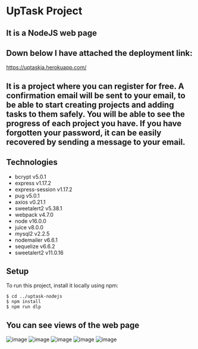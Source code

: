 # UpTask Project

## It is a NodeJS web page
## Down below I have attached the deployment link:
   <https://uptaskja.herokuapp.com/>


 ## It is a project where you can register for free. A confirmation email will be sent to your email, to be able to start creating projects and adding tasks to them safely. You will be able to see the progress of each project you have. If you have forgotten your password, it can be easily recovered by sending a message to your email.

## Technologies
* bcrypt v5.0.1
* express v1.17.2
* express-session v1.17.2
* pug v5.0.1
* axios v0.21.1
* sweetalert2 v5.38.1
* webpack v4.7.0
* node v16.0.0
* juice v8.0.0
* mysql2 v2.2.5
* nodemailer v6.6.1
* sequelize v6.6.2
* sweetalert2 v11.0.16


## Setup
To run this project, install it locally using npm:

```
$ cd ../uptask-nodejs 
$ npm install
$ npm run dlp
```

## You can see views of the web page
![image](https://user-images.githubusercontent.com/75714102/120903148-d599ae00-c61a-11eb-8680-4cc64cad90cd.png)
![image](https://user-images.githubusercontent.com/75714102/120903154-df231600-c61a-11eb-839c-5729141dc0d8.png)
![image](https://user-images.githubusercontent.com/75714102/120904527-1bf30b00-c623-11eb-82ac-b625f0c67f1c.png)
![image](https://user-images.githubusercontent.com/75714102/120904545-2dd4ae00-c623-11eb-9281-0e1ec3067ac7.png)
![image](https://user-images.githubusercontent.com/75714102/120904557-4349d800-c623-11eb-81ca-70edbb735f06.png)



